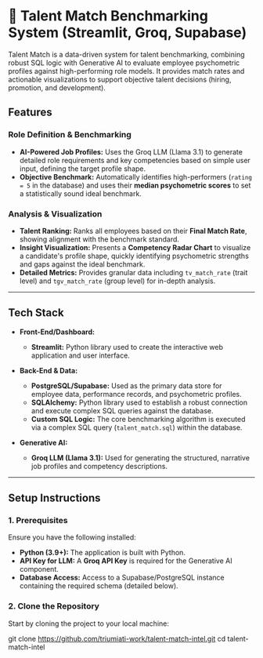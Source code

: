 # 🎯 Talent Match Benchmarking System (Streamlit, Groq, Supabase)

Talent Match is a data-driven system for talent benchmarking, combining robust SQL logic with Generative AI to evaluate employee psychometric profiles against high-performing role models. It provides match rates and actionable visualizations to support objective talent decisions (hiring, promotion, and development).

## Features

### Role Definition & Benchmarking

- **AI-Powered Job Profiles:** Uses the Groq LLM (Llama 3.1) to generate detailed role requirements and key competencies based on simple user input, defining the target profile shape.
- **Objective Benchmark:** Automatically identifies high-performers (`rating = 5` in the database) and uses their **median psychometric scores** to set a statistically sound ideal benchmark.

### Analysis & Visualization

- **Talent Ranking:** Ranks all employees based on their **Final Match Rate**, showing alignment with the benchmark standard.
- **Insight Visualization:** Presents a **Competency Radar Chart** to visualize a candidate's profile shape, quickly identifying psychometric strengths and gaps against the ideal benchmark.
- **Detailed Metrics:** Provides granular data including `tv_match_rate` (trait level) and `tgv_match_rate` (group level) for in-depth analysis.

---

## Tech Stack

- **Front-End/Dashboard:**
  - **Streamlit:** Python library used to create the interactive web application and user interface.

- **Back-End & Data:**
  - **PostgreSQL/Supabase:** Used as the primary data store for employee data, performance records, and psychometric profiles.
  - **SQLAlchemy:** Python library used to establish a robust connection and execute complex SQL queries against the database.
  - **Custom SQL Logic:** The core benchmarking algorithm is executed via a complex SQL query (`talent_match.sql`) within the database.

- **Generative AI:**
  - **Groq LLM (Llama 3.1):** Used for generating the structured, narrative job profiles and competency descriptions.

---

## Setup Instructions

### 1. Prerequisites

Ensure you have the following installed:

* **Python (3.9+):** The application is built with Python.
* **API Key for LLM:** A **Groq API Key** is required for the Generative AI component.
* **Database Access:** Access to a Supabase/PostgreSQL instance containing the required schema (detailed below).

### 2. Clone the Repository

Start by cloning the project to your local machine:

git clone https://github.com/triumiati-work/talent-match-intel.git
cd talent-match-intel
